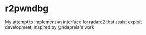 # r2pwndbg
My attempt to implement an interface for radare2 that assist exploit development, inspired by @ndaprela's work
